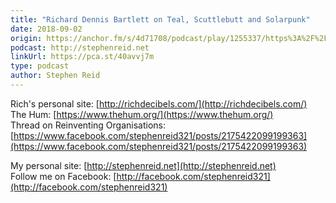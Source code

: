 ```yaml
---
title: "Richard Dennis Bartlett on Teal, Scuttlebutt and Solarpunk"
date: 2018-09-02
origin: https://anchor.fm/s/4d71708/podcast/play/1255337/https%3A%2F%2Fd3ctxlq1ktw2nl.cloudfront.net%2Fproduction%2F2018-8-2%2F4364485-44100-1-226dbb902ef01.mp3
podcast: http://stephenreid.net
linkUrl: https://pca.st/40avvj7m
type: podcast
author: Stephen Reid
---
```


Rich's personal site: [http://richdecibels.com/](http://richdecibels.com/)  
The Hum: [https://www.thehum.org/](https://www.thehum.org/)  
Thread on Reinventing Organisations: [https://www.facebook.com/stephenreid321/posts/2175422099199363](https://www.facebook.com/stephenreid321/posts/2175422099199363)  
  
My personal site: [http://stephenreid.net](http://stephenreid.net)  
Follow me on Facebook: [http://facebook.com/stephenreid321](http://facebook.com/stephenreid321)


